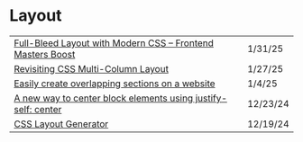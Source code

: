 # Layout

|                                                                                                                                                                     |          |
| ------------------------------------------------------------------------------------------------------------------------------------------------------------------- | -------- |
| [Full-Bleed Layout with Modern CSS – Frontend Masters Boost](https://frontendmasters.com/blog/full-bleed-layout-with-modern-css/?ref=dailydev)                      | 1/31/25  |
| [Revisiting CSS Multi-Column Layout](https://app.daily.dev/posts/revisiting-css-multi-column-layout-gob7gwhf5)                                                      | 1/27/25  |
| [Easily create overlapping sections on a website](https://app.daily.dev/posts/easily-create-overlapping-sections-on-a-website-bvftchhwn)                            | 1/4/25   |
| [A new way to center block elements using justify-self: center](https://app.daily.dev/posts/a-new-way-to-center-block-elements-using-justify-self-center-hmsghrb9s) | 12/23/24 |
| [CSS Layout Generator](https://app.daily.dev/posts/css-layout-generator-y1exp0uus)                                                                                  | 12/19/24 |

